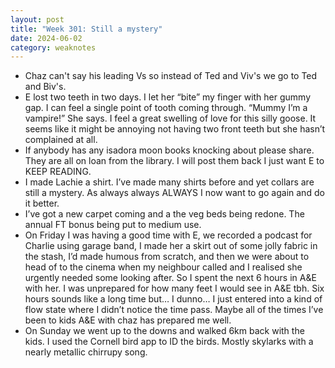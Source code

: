 ```yaml
---
layout: post
title: "Week 301: Still a mystery"
date: 2024-06-02
category: weaknotes
---
```

* Chaz can't say his leading Vs so instead of Ted and Viv's we go to Ted and Biv's.
* E lost two teeth in two days. I let her “bite” my finger with her gummy gap. I can feel a single point of tooth coming through. “Mummy I’m a vampire!” She says. I feel a great swelling of love for this silly goose. It seems like it might be annoying not having two front teeth but she hasn’t complained at all.
* If anybody has any isadora moon books knocking about please share. They are all on loan from the library. I will post them back I just want E to KEEP READING.
* I made Lachie a shirt. I’ve made many shirts before and yet collars are still a mystery. As always always ALWAYS I now want to go again and do it better.
* I’ve got a new carpet coming and a the veg beds being redone. The annual FT bonus being put to medium use.
* On Friday I was having a good time with E, we recorded a podcast for Charlie using garage band, I made her a skirt out of some jolly fabric in the stash, I’d made humous from scratch, and then we were about to head of to the cinema when my neighbour called and I realised she urgently needed some looking after. So I spent the next 6 hours in A&E with her. I was unprepared for how many feet I would see in A&E tbh. Six hours sounds like a long time but… I dunno… I just entered into a kind of flow state where I didn’t notice the time pass. Maybe all of the times I’ve been to kids A&E with chaz has prepared me well.
* On Sunday we went up to the downs and walked 6km back with the kids. I used the Cornell bird app to ID the birds. Mostly skylarks with a nearly metallic chirrupy song.
